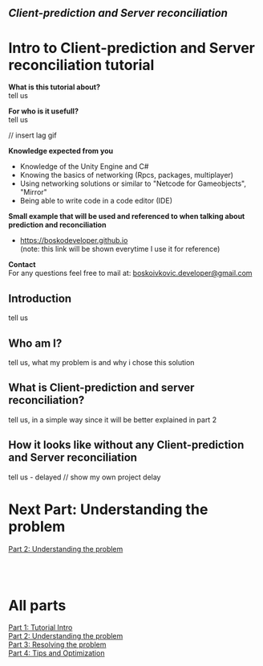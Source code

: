 ## *Client-prediction and Server reconciliation*

# Intro to Client-prediction and Server reconciliation tutorial

**What is this tutorial about?** <br>
tell us

**For who is it usefull?** <br>
tell us

// insert lag gif

**Knowledge expected from you**
- Knowledge of the Unity Engine and C#
- Knowing the basics of networking (Rpcs, packages, multiplayer)
- Using networking solutions or similar to "Netcode for Gameobjects", "Mirror"
- Being able to write code in a code editor (IDE)

**Small example that will be used and referenced to when talking about prediction and reconciliation**
- https://boskodeveloper.github.io <br>
(note: this link will be shown everytime I use it for reference)

**Contact**  <br>
For any questions feel free to mail at: boskoivkovic.developer@gmail.com

## Introduction
tell us

## Who am I?
tell us, what my problem is and why i chose this solution

## What is Client-prediction and server reconciliation?
tell us, in a simple way since it will be better explained in part 2

## How it looks like without any Client-prediction and Server reconciliation
tell us - delayed
// show my own project delay

# Next Part: Understanding the problem
[Part 2: Understanding the problem](Part_2.md)  <br>

<br> <br>
# All parts
[Part 1: Tutorial Intro](Part_1.md)  <br>
[Part 2: Understanding the problem](Part_2.md)  <br>
[Part 3: Resolving the problem](Part_3.md)  <br>
[Part 4: Tips and Optimization](Part_4.md)
